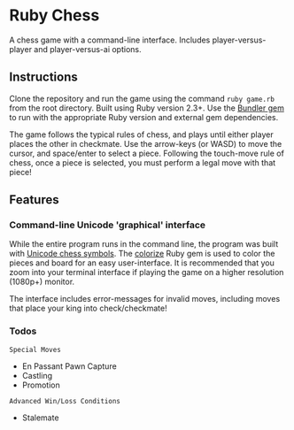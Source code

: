 # Ruby Chess

A chess game with a command-line interface. Includes player-versus-player and player-versus-ai options.

## Instructions

Clone the repository and run the game using the command `ruby game.rb` from the root directory. Built using Ruby version 2.3+. Use the [Bundler gem](https://github.com/bundler/bundler-site) to run with the appropriate Ruby version and external gem dependencies.

The game follows the typical rules of chess, and plays until either player places the other in checkmate. Use the arrow-keys (or WASD) to move the cursor, and space/enter to select a piece. Following the touch-move rule of chess, once a piece is selected, you must perform a legal move with that piece!

## Features

### Command-line Unicode 'graphical' interface

While the entire program runs in the command line, the program was built with [Unicode chess symbols](https://en.wikipedia.org/wiki/Chess_symbols_in_Unicode). The [colorize](https://github.com/fazibear/colorize) Ruby gem is used to color the pieces and board for an easy user-interface. It is recommended that you zoom into your terminal interface if playing the game on a higher resolution (1080p+) monitor.

The interface includes error-messages for invalid moves, including moves that place your king into check/checkmate!

### Todos
`Special Moves`
* En Passant Pawn Capture
* Castling
* Promotion

`Advanced Win/Loss Conditions`
* Stalemate